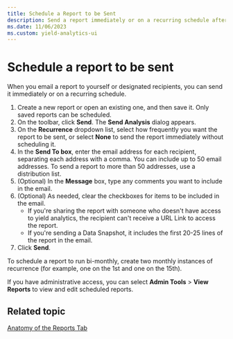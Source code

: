 ```yaml
---
title: Schedule a Report to be Sent
description: Send a report immediately or on a recurring schedule after emailing it to yourself or designated recipients.
ms.date: 11/06/2023
ms.custom: yield-analytics-ui
---
```


# Schedule a report to be sent

When you email a report to yourself or designated recipients, you can send it immediately or on a recurring schedule.

1. Create a new report or open an existing one, and then save it. Only saved reports can be scheduled.
1. On the toolbar, click **Send**. The **Send Analysis** dialog appears.
1. On the **Recurrence** dropdown list, select how frequently you want the report to be sent, or select **None** to send the report immediately without scheduling it.
1. In the **Send To box**, enter the email address for each recipient, separating each address with a comma. You can include up to 50 email addresses. To send a report to more than 50 addresses, use a distribution list.
1. (Optional) In the **Message** box, type any comments you want to include in the email.
1. (Optional) As needed, clear the checkboxes for items to be included in the email.
    - If you're sharing the report with someone who doesn't have access to yield analytics, the recipient can't receive a URL Link to access the report.
    - If you're sending a Data Snapshot, it includes the first 20-25 lines of the report in the email.
1. Click **Send**.

To schedule a report to run bi-monthly, create two monthly instances of recurrence (for example, one on the 1st and one on the 15th).

If you have administrative access, you can select **Admin Tools** > **View Reports** to view and edit scheduled reports.

## Related topic

[Anatomy of the Reports Tab](anatomy-of-the-reports-tab.md)
